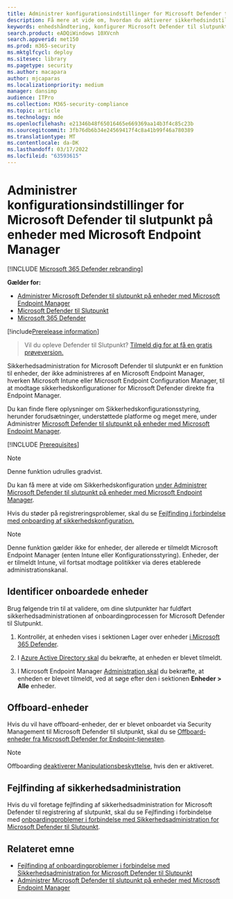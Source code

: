 ```yaml
---
title: Administrer konfigurationsindstillinger for Microsoft Defender til slutpunkt på enheder med Microsoft Endpoint Manager
description: Få mere at vide om, hvordan du aktiverer sikkerhedsindstillinger Microsoft Endpoint Manager via Microsoft Defender til Slutpunkt.
keywords: enhedshåndtering, konfigurer Microsoft Defender til slutpunktsenheder, Microsoft Endpoint Manager
search.product: eADQiWindows 10XVcnh
search.appverid: met150
ms.prod: m365-security
ms.mktglfcycl: deploy
ms.sitesec: library
ms.pagetype: security
ms.author: macapara
author: mjcaparas
ms.localizationpriority: medium
manager: dansimp
audience: ITPro
ms.collection: M365-security-compliance
ms.topic: article
ms.technology: mde
ms.openlocfilehash: e21346b48f65016465e669369aa14b3f4c85c23b
ms.sourcegitcommit: 3fb76db6b34e24569417f4c8a41b99f46a780389
ms.translationtype: MT
ms.contentlocale: da-DK
ms.lasthandoff: 03/17/2022
ms.locfileid: "63593615"
---
```

# <a name="manage-microsoft-defender-for-endpoint-configuration-settings-on-devices-with-microsoft-endpoint-manager"></a>Administrer konfigurationsindstillinger for Microsoft Defender til slutpunkt på enheder med Microsoft Endpoint Manager

[!INCLUDE [Microsoft 365 Defender rebranding](../../includes/microsoft-defender.md)]

**Gælder for:**

- [Administrer Microsoft Defender til slutpunkt på enheder med Microsoft Endpoint Manager](/mem/intune/protect/mde-security-integration)
- [Microsoft Defender til Slutpunkt](https://go.microsoft.com/fwlink/p/?linkid=2154037)
- [Microsoft 365 Defender](https://go.microsoft.com/fwlink/?linkid=2118804)



[!include[Prerelease information](../../includes/prerelease.md)]


> Vil du opleve Defender til Slutpunkt? [Tilmeld dig for at få en gratis prøveversion.](https://signup.microsoft.com/create-account/signup?products=7f379fee-c4f9-4278-b0a1-e4c8c2fcdf7e&ru=https://aka.ms/MDEp2OpenTrial?ocid=docs-wdatp-configureendpointsscript-abovefoldlink)


Sikkerhedsadministration for Microsoft Defender til slutpunkt er en funktion til enheder, der ikke administreres af en Microsoft Endpoint Manager, hverken Microsoft Intune eller Microsoft Endpoint Configuration Manager, til at modtage sikkerhedskonfigurationer for Microsoft Defender direkte fra Endpoint Manager.


Du kan finde flere oplysninger om Sikkerhedskonfigurationsstyring, herunder forudsætninger, understøttede platforme og meget mere, under Administrer [Microsoft Defender til slutpunkt på enheder med Microsoft Endpoint Manager](/mem/intune/protect/mde-security-integration).



[!INCLUDE [Prerequisites](../../includes/security-config-mgt-prerequisites.md)]

>[!NOTE]
>Denne funktion udrulles gradvist. 

Du kan få mere at vide om Sikkerhedskonfiguration [under Administrer Microsoft Defender til slutpunkt på enheder med Microsoft Endpoint Manager](/mem/intune/protect/mde-security-integration).

Hvis du støder på registreringsproblemer, skal du se [Fejlfinding i forbindelse med onboarding af sikkerhedskonfiguration.](troubleshoot-security-config-mgt.md)

> [!NOTE]
> Denne funktion gælder ikke for enheder, der allerede er tilmeldt Microsoft Endpoint Manager (enten Intune eller Konfigurationsstyring). Enheder, der er tilmeldt Intune, vil fortsat modtage politikker via deres etablerede administrationskanal.

## <a name="identify-onboarded-devices"></a>Identificer onboardede enheder

Brug følgende trin til at validere, om dine slutpunkter har fuldført sikkerhedsadministrationen af onboardingprocessen for Microsoft Defender til Slutpunkt.

1.  Kontrollér, at enheden vises i sektionen Lager over enheder [i Microsoft 365 Defender](https://security.microsoft.com/).

2.  I [Azure Active Directory skal](https://aad.portal.azure.com/#blade/Microsoft_AAD_Devices/DevicesMenuBlade/Devices/menuId/) du bekræfte, at enheden er blevet tilmeldt.

3.  I Microsoft Endpoint Manager [Administration skal](https://endpoint.microsoft.com/#blade/Microsoft_Intune_DeviceSettings/DevicesMenu/mDMDevicesPreview) du bekræfte, at enheden er blevet tilmeldt, ved at søge efter den i sektionen **Enheder > Alle** enheder.


## <a name="offboard-devices"></a>Offboard-enheder
Hvis du vil have offboard-enheder, der er blevet onboardet via Security Management til Microsoft Defender til slutpunkt, skal du se [Offboard-enheder fra Microsoft Defender for Endpoint-tjenesten](offboard-machines.md).

>[!NOTE]
>Offboarding [deaktiverer Manipulationsbeskyttelse,](prevent-changes-to-security-settings-with-tamper-protection.md#manage-tamper-protection-for-your-organization-using-the-microsoft-365-defender-portal) hvis den er aktiveret.

## <a name="troubleshooting-security-management"></a>Fejlfinding af sikkerhedsadministration 
Hvis du vil foretage fejlfinding af sikkerhedsadministration for Microsoft Defender til registrering af slutpunkt, skal du se Fejlfinding i forbindelse med [onboardingproblemer i forbindelse med Sikkerhedsadministration for Microsoft Defender til Slutpunkt](troubleshoot-security-config-mgt.md).

## <a name="related-topic"></a>Relateret emne
- [Fejlfinding af onboardingproblemer i forbindelse med Sikkerhedsadministration for Microsoft Defender til Slutpunkt](troubleshoot-security-config-mgt.md)
- [Administrer Microsoft Defender til slutpunkt på enheder med Microsoft Endpoint Manager](/mem/intune/protect/mde-security-integration#configure-your-tenant-to-support-mde-security-configuration-management)
